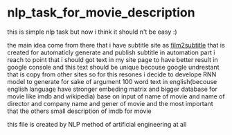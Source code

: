 # nlp_task_for_movie_description
<p>this is simple nlp task but now i think it should n't be easy :) </p>
<p>the main idea come from there that i have subtitle site as <a href="https://film2subtitle.com">film2subtitle</a> that is created for automaticly generate and publish subtitle in automation part i reach to point that i should got text in my site page  to have better result in google console and this text should be unique becouse google undrestant that is copy from other sites so for this resones i decide to develope RNN model to generate for sake of argument 100 word text in english(becouse english language have stronger embeding matrix and bigger database for movie like imdb and wikipedia) base on input of name of movie and name of director and company name and gener of movie and  the most important that the others small description of imdb for movie </p>
<p> this file is created by NLP method of artificial engineering at all
